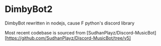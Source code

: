 # DimbyBot2

DimbyBot rewritten in nodejs, cause F python's discord library


Most recent codebase is sourced from [SudhanPlayz/Discord-MusicBot][https://github.com/SudhanPlayz/Discord-MusicBot/tree/v5]
